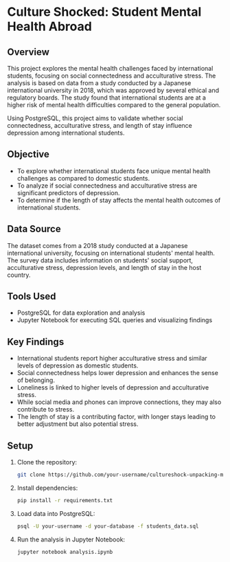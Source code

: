 # Culture Shocked: Student Mental Health Abroad
## Overview
This project explores the mental health challenges faced by international students, focusing on social connectedness and acculturative stress. The analysis is based on data from a study conducted by a Japanese international university in 2018, which was approved by several ethical and regulatory boards. The study found that international students are at a higher risk of mental health difficulties compared to the general population.

Using PostgreSQL, this project aims to validate whether social connectedness, acculturative stress, and length of stay influence depression among international students.

## Objective
- To explore whether international students face unique mental health challenges as compared to domestic students.
- To analyze if social connectedness and acculturative stress are significant predictors of depression.
- To determine if the length of stay affects the mental health outcomes of international students.

## Data Source
The dataset comes from a 2018 study conducted at a Japanese international university, focusing on international students' mental health. The survey data includes information on students' social support, acculturative stress, depression levels, and length of stay in the host country.

## Tools Used
- PostgreSQL for data exploration and analysis
- Jupyter Notebook for executing SQL queries and visualizing findings

## Key Findings
- International students report higher acculturative stress and similar levels of depression as domestic students.
- Social connectedness helps lower depression and enhances the sense of belonging.
- Loneliness is linked to higher levels of depression and acculturative stress.
- While social media and phones can improve connections, they may also contribute to stress.
- The length of stay is a contributing factor, with longer stays leading to better adjustment but also potential stress.


## Setup
1. Clone the repository:
    ```bash
    git clone https://github.com/your-username/cultureshock-unpacking-minds.git
    ```
2. Install dependencies:
    ```bash
    pip install -r requirements.txt
    ```
3. Load data into PostgreSQL:
    ```bash
    psql -U your-username -d your-database -f students_data.sql
    ```
4. Run the analysis in Jupyter Notebook:
    ```bash
    jupyter notebook analysis.ipynb
    ```


